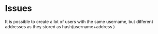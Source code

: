 # Issues

It is possible to create a lot of users with the same username, but different addresses as they stored as hash(username+address
)
